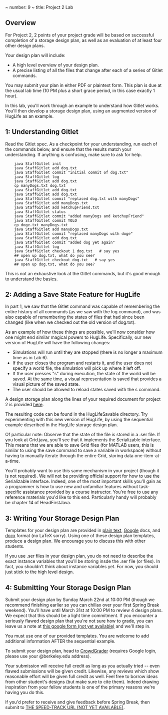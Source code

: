 ~ number: 9
~ title: Project 2 Lab

Overview
--------

For Project 2, 2 points of your project grade will be based on successful completion of a storage design plan, as well as an evaluation of at least four other design plans.

Your design plan will include:
 - A high level overview of your design plan.
 - A precise listing of all the files that change after each of a series of Gitlet commands.

You may submit your plan in either PDF or plaintext form. This plan is due at the usual lab time (10 PM plus a short grace period, in this case exactly 1 hour).

In this lab, you'll work through an example to understand how Gitlet works. You'll then develop a storage design plan, using an augmented version of HugLife as an example.

1: Understanding Gitlet
--------

Read the Gitlet spec. As a checkpoint for your understanding, run each of the commands below, and ensure that the results match your understanding. If anything is confusing, make sure to ask for help.

        java StaffGitlet init
        java StaffGitlet add dog.txt
        java StaffGitlet commit "initial commit of dog.txt"
        java StaffGitlet log
        java StaffGitlet add dog.txt
        cp manyDogs.txt dog.txt
        java StaffGitlet add dog.txt
        java StaffGitlet add dog.txt
        java StaffGitlet commit "replaced dog.txt with manyDogs"
        java StaffGitlet add manyDogs.txt
        java StaffGitlet add ketchupFriend.txt
        java StaffGitlet status
        java StaffGitlet commit "added manyDogs and ketchupFriend"
        java StaffGitlet commit YOLO
        cp doge.txt manyDogs.txt
        java StaffGitlet add manyDogs.txt
        java StaffGitlet commit "replaced manyDogs with doge"
        java StaffGitlet add dog.txt
        java StaffGitlet commit "added dog yet again"
        java StaffGitlet log
        java StaffGitlet checkout 1 dog.txt   # say yes
        ## open up dog.txt, what do you see?
        java StaffGitlet checkout dog.txt   # say yes
        ## open up dog.txt, what do you see?

This is not an exhaustive look at the Gitlet commands, but it's good enough to understand the basics.

2: Adding a Save State Feature for HugLife
--------

In part 1, we saw that the Gitlet command was capable of remembering the entire history of all commands (as we saw with the log command), and was also capable of remembering the states of files that had since been changed (like when we checked out the old version of dog.txt).

As an example of how these things are possible, we'll now consider how one might end similar magical powers to HugLife. Specifically, our new version of HugLife will have the following changes:

 - Simulations will run until they are stopped (there is no longer a maximum time as in Lab 6).
 - If the user closes the program and restarts it, and the user does not specify a world file, the simulation will pick up where it left off.
 - If the user presses "s" during execution, the state of the world will be saved. At the same time, a visual representation is saved that provides a visual picture of the saved state. 
 - The user should be allowed to reload states saved with the s command.

A design storage plan along the lines of your required document for project 2 is provided <a href="HugLifeStorageDesignPlan.pdf">here</a>.

The resulting code can be found in the HugLifeSavable directory. Try experimenting with this new version of HugLife, by using the sequential example described in the HugLife storage design plan.

Of particular note: Observe that the state of the file is stored in a .ser file. If you look at Grid.java, you'll see that it implements the Serializable interface. This means that we are able to save Grid files (for MATLAB users, this is similar to using the save command to save a variable in workspace) without having to manually iterate through the entire Grid, storing data one-item-at-a-time. 

You'll probably want to use this same mechanism in your project (though it is not required). We will not be providing official support for how to use the Serializable interface. Indeed, one of the most important skills you'll gain as a programmer is how to use new and unfamiliar features without task-specific assistance provided by a course instructor. You're free to use any reference materials you'd like to this end. Particularly handy will probably be chapter 14 of HeadFirstJava.

3: Writing Your Storage Design Plan
--------

Templates for your design plan are provided in <a href="GitletStorageDesignPlanTemplate.txt">plain text</a>, <a href="https://docs.google.com/document/d/1VFO-DgTT1HzaKb0D15_m17JVcNzSQVfx9h4ZXBWg-uE/edit?usp=sharing">Google</a> docs, and <a href="GitletStorageDesignPlanTemplate.docx">docx</a> format (no LaTeX sorry). Using one of these design plan templates, produce a design plan. We encourage you to discuss this with other students.

If you use .ser files in your design plan, you do not need to describe the exact instance variables that you'll be storing insde the .ser file (or files). In fact, you shouldn't think about instance variables yet. For now, you should just stick to the high level design.

4: Submitting Your Storage Design Plan
--------

Submit your design plan by Sunday March 22nd at 10:00 PM (though we recommend finishing earlier so you can chillax over your first Spring Break weekend). You'll have until March 31st at 10:00 PM to review 4 design plans. We expect that this should be a light time commitment. If you encounter a seriously flawed design plan that you're not sure how to grade, you can leave us a note at <a href="">this google form (not yet available)</a> and we'll step in. 

You must use one of our provided templates. You are welcome to add additional information AFTER the sequential example.

To submit your design plan, head to <a href="https://www.crowdgrader.org/crowdgrader/venues/join/917/qoboty_myqybe_tuvucu_qapovo">CrowdGrader</a> (requires Google login, please use your @berkeley.edu address).

Your submission will receive full credit as long as you actually tried -- even flawed submissions will be given credit. Likewise, any reviews which show reasonable effort will be given full credit as well. Feel free to borrow ideas from other student's designs (but make sure to cite them). Indeed drawing inspiration from your fellow students is one of the primary reasons we're having you do this.

If you'd prefer to receive and give feedback before Spring Break, then submit to <a href="">THE SPEED-TRACK URL (NOT YET AVAILABLE)</a>.